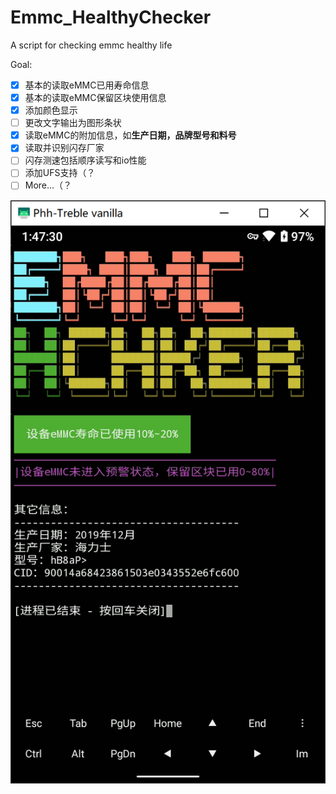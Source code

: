# Emmc_HealthyChecker
A script for checking emmc healthy life

Goal:
- [x] 基本的读取eMMC已用寿命信息
- [x] 基本的读取eMMC保留区块使用信息
- [x] 添加颜色显示
- [ ] 更改文字输出为图形条状
- [x] 读取eMMC的附加信息，如**生产日期，品牌型号和料号**
- [x] 读取并识别闪存厂家
- [ ] 闪存测速包括顺序读写和io性能
- [ ] 添加UFS支持（？
- [ ] More...（？

![当前实现](sample/image.png)